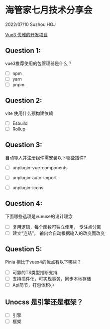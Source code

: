 # 海管家七月技术分享会

2022/07/10 Suzhou HGJ

[Vue3 优雅的开发项目](https://www.talks.happyfly.top/2022/vue3-ecosystem/1)

## Question 1:

vue3推荐使用的包管理器是什么？

- [ ] npm
- [ ] yarn
- [ ] pnpm

## Question 2:

vite 使用什么预构建依赖

- [ ] Esbuild
- [ ] Rollup

## Question 3:

自动导入并注册组件需安装以下哪些插件?

- [ ] unplugin-vue-components

- [ ] unplugin-auto-import

- [ ] unplugin-icons

## Question 4:

下面哪些选项是vueuse的设计理念

- [ ] 复用逻辑，每个函数可独立使用， 专注点分离
- [ ] 建立“连结”， 输出会自动根据输入的改变而改变

## Question 5:

Pinia 相比于vuex4的优点有以下哪些？

- [ ] 可靠的TS类型推断支持
- [ ] 支持插件化，可实现事务，同步本地存储
- [ ] Api简节，打包体积小

## Unocss 是引擎还是框架？

- [ ] 引擎
- [ ] 框架
